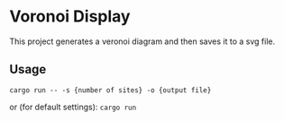 # Voronoi Display
This project generates a veronoi diagram and then saves it to a svg file.

## Usage
`cargo run -- -s {number of sites} -o {output file}`

or (for default settings):
`cargo run`
